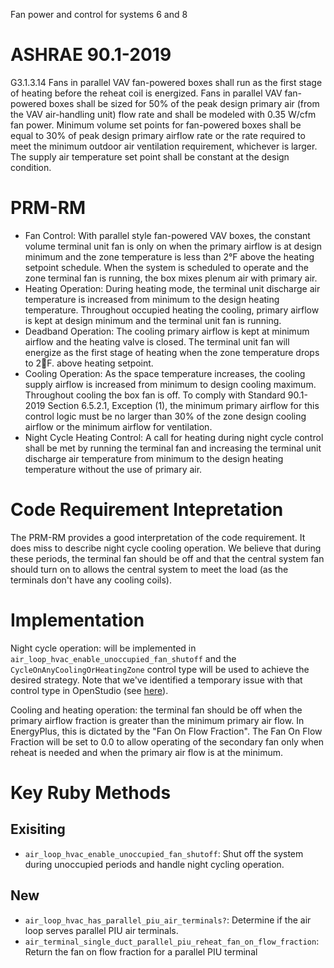 Fan power and control for systems 6 and 8

# ASHRAE 90.1-2019
G3.1.3.14
Fans in parallel VAV fan-powered boxes shall run as the first stage of heating before the reheat coil is energized. Fans in parallel VAV fan-powered boxes shall be sized for 50% of the peak design primary air (from the VAV air-handling unit) flow rate and shall be modeled with 0.35 W/cfm fan power. Minimum volume set points for fan-powered boxes shall be equal to 30% of peak design primary airflow rate or the rate required to meet the minimum outdoor air ventilation requirement, whichever is larger. The supply air temperature set point shall be constant at the design condition.
# PRM-RM
* Fan Control: With parallel style fan-powered VAV boxes, the constant volume terminal unit fan is only on when the primary airflow is at design minimum and the zone temperature is less than 2°F above the heating setpoint schedule. When the system is scheduled to operate and the zone terminal fan is running, the box mixes plenum air with primary air. 
* Heating Operation: During heating mode, the terminal unit discharge air temperature is increased from minimum to the design heating temperature. Throughout occupied heating the cooling, primary airflow is kept at design minimum and the terminal unit fan is running.
* Deadband Operation: The cooling primary airflow is kept at minimum airflow and the heating valve is closed. The terminal unit fan will energize as the first stage of heating when the zone temperature drops to 2F. above heating setpoint. 
* Cooling Operation: As the space temperature increases, the cooling supply airflow is increased from minimum to design cooling maximum. Throughout cooling the box fan is off. To comply with Standard 90.1-2019 Section 6.5.2.1, Exception (1), the minimum primary airflow for this control logic must be no larger than 30% of the zone design cooling airflow or the minimum airflow for ventilation.
* Night Cycle Heating Control: A call for heating during night cycle control shall be met by running the terminal fan and increasing the terminal unit discharge air temperature from minimum to the design heating temperature without the use of primary air.
# Code Requirement Intepretation
The PRM-RM provides a good interpretation of the code requirement. It does miss to describe night cycle cooling operation. We believe that during these periods, the terminal fan should be off and that the central system fan should turn on to allows the central system to meet the load (as the terminals don't have any cooling coils).
# Implementation
Night cycle operation: will be implemented in `air_loop_hvac_enable_unoccupied_fan_shutoff` and the `CycleOnAnyCoolingOrHeatingZone` control type will be used to achieve the desired strategy. Note that we've identified a temporary issue with that control type in OpenStudio (see [here](https://github.com/NREL/OpenStudio/issues/4566)).

Cooling and heating operation: the terminal fan should be off when the primary airflow fraction is greater than the minimum primary air flow. In EnergyPlus, this is dictated by the "Fan On Flow Fraction". The Fan On Flow Fraction will be set to 0.0 to allow operating of the secondary fan only when reheat is needed and when the primary air flow is at the minimum.
# Key Ruby Methods
## Exisiting
* `air_loop_hvac_enable_unoccupied_fan_shutoff`: Shut off the system during unoccupied periods and handle night cycling operation.
## New
* `air_loop_hvac_has_parallel_piu_air_terminals?`: Determine if the air loop serves parallel PIU air terminals.
* `air_terminal_single_duct_parallel_piu_reheat_fan_on_flow_fraction`: Return the fan on flow fraction for a parallel PIU terminal